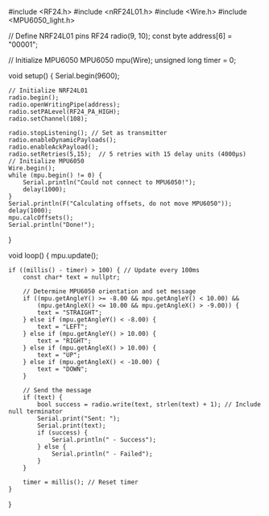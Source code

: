 #include <RF24.h>
#include <nRF24L01.h>
#include <Wire.h>
#include <MPU6050_light.h>

// Define NRF24L01 pins
RF24 radio(9, 10);
const byte address[6] = "00001";

// Initialize MPU6050
MPU6050 mpu(Wire);
unsigned long timer = 0;

void setup() {
    Serial.begin(9600);

    // Initialize NRF24L01
    radio.begin();
    radio.openWritingPipe(address);
    radio.setPALevel(RF24_PA_HIGH);
    radio.setChannel(108);
    
    radio.stopListening(); // Set as transmitter
    radio.enableDynamicPayloads();
    radio.enableAckPayload();
    radio.setRetries(5,15);  // 5 retries with 15 delay units (4000µs)
    // Initialize MPU6050
    Wire.begin();
    while (mpu.begin() != 0) {
        Serial.println("Could not connect to MPU6050!");
        delay(1000);
    }
    Serial.println(F("Calculating offsets, do not move MPU6050"));
    delay(1000);
    mpu.calcOffsets();
    Serial.println("Done!");
}

void loop() {
    mpu.update();

    if ((millis() - timer) > 100) { // Update every 100ms
        const char* text = nullptr;

        // Determine MPU6050 orientation and set message
        if ((mpu.getAngleY() >= -8.00 && mpu.getAngleY() < 10.00) &&
            (mpu.getAngleX() <= 10.00 && mpu.getAngleX() > -9.00)) {
            text = "STRAIGHT";
        } else if (mpu.getAngleY() < -8.00) {
            text = "LEFT";
        } else if (mpu.getAngleY() > 10.00) {
            text = "RIGHT";
        } else if (mpu.getAngleX() > 10.00) {
            text = "UP";
        } else if (mpu.getAngleX() < -10.00) {
            text = "DOWN";
        }
          
        // Send the message
        if (text) {
            bool success = radio.write(text, strlen(text) + 1); // Include null terminator
            Serial.print("Sent: ");
            Serial.print(text);
            if (success) {
                Serial.println(" - Success");
            } else {
                Serial.println(" - Failed");
            }
        }

        timer = millis(); // Reset timer
    }
}
